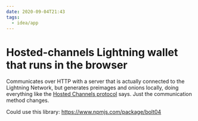 ```yaml
---
date: 2020-09-04T21:43
tags:
  - idea/app
---
```


# Hosted-channels Lightning wallet that runs in the browser

Communicates over HTTP with a server that is actually connected to the Lightning Network, but generates preimages and onions locally, doing everything like the [Hosted Channels protocol](https://github.com/btcontract/hosted-channels-rfc) says. Just the communication method changes.

Could use this library: https://www.npmjs.com/package/bolt04
